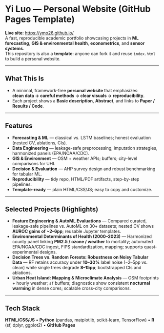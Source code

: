 # Yi Luo — Personal Website (GitHub Pages Template)

**Live site:** https://ymo26.github.io/  
A fast, reproducible academic portfolio showcasing projects in **ML forecasting**, **GIS & environmental health**, **econometrics**, and **sensor systems**.  
This repository is also a **template**: anyone can fork it and reuse `index.html` to build a personal website.

---

## What This Is
- A minimal, framework-free **personal website** that emphasizes:  
  **clean data → careful methods → clear visuals → reproducibility**.
- Each project shows a **Basic description**, **Abstract**, and links to **Paper / Results / Code**.

---

## Features
- **Forecasting & ML** — classical vs. LSTM baselines; honest evaluation (nested CV, ablations, CIs).
- **Data Engineering** — leakage-safe preprocessing, imputation strategies, harmonized panels (EPA/NOAA/CDC).
- **GIS & Environment** — OSM + weather APIs; buffers; city-level comparisons for UHI.
- **Decision & Evaluation** — AHP survey design and robust benchmarking for tabular ML.
- **Reproducibility** — tidy repo, HTML/PDF artifacts, step-by-step pipelines.
- **Template-ready** — plain HTML/CSS/JS; easy to copy and customize.

---

## Selected Projects (Highlights)
- **Feature Engineering & AutoML Evaluations** — Compared curated, leakage-safe pipelines vs. AutoML on 30+ datasets; nested CV shows **AUROC gains of ~2–6pp**; reusable Jupyter templates.  
- **Environmental Determinants of Health (2000–2023)** — Harmonized county panel linking **PM2.5 / ozone / weather** to mortality; automated EPA/NOAA/CDC ingest, FIPS standardization, mapping; supports quasi-experimental designs.  
- **Decision Trees vs. Random Forests: Robustness on Noisy Tabular Data** — RF retains accuracy under **10–30%** label noise (−2–5pp vs. clean) while single trees degrade **8–15pp**; bootstrapped CIs and ablations.  
- **Urban Heat Island: Mapping & Microclimate Analysis** — OSM footprints + hourly weather; `sf` buffers; diagnostics show consistent **nocturnal warming** in dense cores; scalable cross-city comparisons.

---

## Tech Stack
**HTML/CSS/JS** • **Python** (pandas, matplotlib, scikit-learn, TensorFlow) • **R** (sf, dplyr, ggplot2) • **GitHub Pages**

